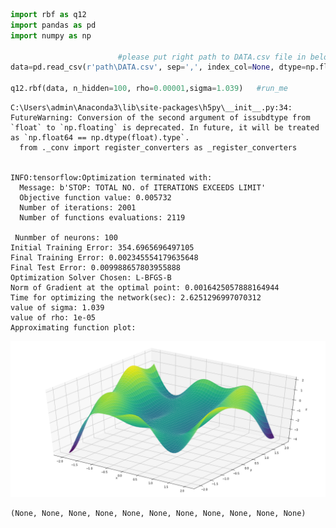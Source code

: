 

```python
import rbf as q12
import pandas as pd
import numpy as np

                        #please put right path to DATA.csv file in below
data=pd.read_csv(r'path\DATA.csv', sep=',', index_col=None, dtype=np.float64)

q12.rbf(data, n_hidden=100, rho=0.00001,sigma=1.039)   #run_me

```

    C:\Users\admin\Anaconda3\lib\site-packages\h5py\__init__.py:34: FutureWarning: Conversion of the second argument of issubdtype from `float` to `np.floating` is deprecated. In future, it will be treated as `np.float64 == np.dtype(float).type`.
      from ._conv import register_converters as _register_converters
    

    INFO:tensorflow:Optimization terminated with:
      Message: b'STOP: TOTAL NO. of ITERATIONS EXCEEDS LIMIT'
      Objective function value: 0.005732
      Number of iterations: 2001
      Number of functions evaluations: 2119
    
     Nunmber of neurons: 100
    Initial Training Error: 354.6965696497105
    Final Training Error: 0.002345554179635648
    Final Test Error: 0.009988657803955888
    Optimization Solver Chosen: L-BFGS-B
    Norm of Gradient at the optimal point: 0.0016425057888164944
    Time for optimizing the network(sec): 2.6251296997070312
    value of sigma: 1.039
    value of rho: 1e-05
    Approximating function plot: 
    
    


![png](output_0_2.png)





    (None, None, None, None, None, None, None, None, None, None, None)


